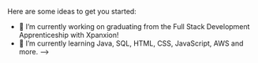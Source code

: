 

Here are some ideas to get you started:

- 🔭 I’m currently working on graduating from the Full Stack Development Apprenticeship with Xpanxion!
- 🌱 I’m currently learning Java, SQL, HTML, CSS, JavaScript, AWS and more.
-->
